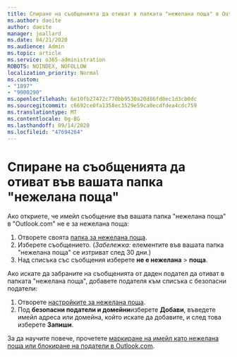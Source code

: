 ```yaml
---
title: Спиране на съобщенията да отиват в папката "нежелана поща" в Outlook.com
ms.author: daeite
author: daeite
manager: joallard
ms.date: 04/21/2020
ms.audience: Admin
ms.topic: article
ms.service: o365-administration
ROBOTS: NOINDEX, NOFOLLOW
localization_priority: Normal
ms.custom:
- "1897"
- "9000290"
ms.openlocfilehash: 6e10fb27472c770bb9530a20d86fd0ec1d3cb0dc
ms.sourcegitcommit: c6692ce0fa1358ec3529e59ca0ecdfdea4cdc759
ms.translationtype: MT
ms.contentlocale: bg-BG
ms.lasthandoff: 09/14/2020
ms.locfileid: "47694264"
---
```

# <a name="stop-messages-from-going-to-your-junk-email-folder"></a>Спиране на съобщенията да отиват във вашата папка "нежелана поща"

Ако откриете, че имейл съобщение във вашата папка "нежелана поща" в "Outlook.com" не е за нежелана поща:

1. Отворете своята [папка за нежелана поща](https://outlook.live.com/mail/junkemail).
1. Изберете съобщението. (*Забележка:* елементите във вашата папка "нежелана поща" се изтриват след 30 дни.)
1. Над списъка със съобщения изберете **не е нежелана**  >  **поща**.

Ако искате да забраните на съобщенията от даден подател да отиват в папката "нежелана поща", добавете подателя към списъка с безопасни податели:

1. Отворете [настройките за нежелана поща](https://go.microsoft.com/fwlink/?linkid=2035804).
1. Под **безопасни податели и домейни**изберете **Добави**, въведете имейл адреса или домейна, който искате да добавите, и след това изберете **Запиши**.

За да научите повече, прочетете [маркиране на имейл като нежелана поща или блокиране на податели в Outlook.com](https://support.office.com/article/a3ece97b-82f8-4a5e-9ac3-e92fa6427ae4?wt.mc_id=Office_Outlook_com_Alchemy).
